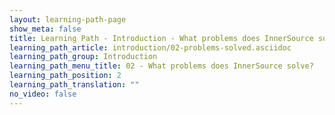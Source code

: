 ```yaml
---
layout: learning-path-page
show_meta: false
title: Learning Path - Introduction - What problems does InnerSource solve?
learning_path_article: introduction/02-problems-solved.asciidoc
learning_path_group: Introduction
learning_path_menu_title: 02 - What problems does InnerSource solve?
learning_path_position: 2
learning_path_translation: ""
no_video: false
---
```

<!--- This file autogenerated from https://github.com/InnerSourceCommons/InnerSourceLearningPath/blob/master/scripts/generate_learning_path_markdown.js -->